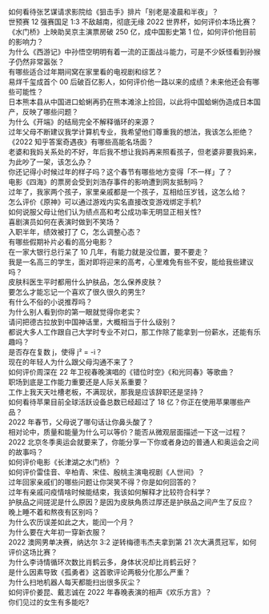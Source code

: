 如何看待张艺谋请求影院给《狙击手》排片「别老是凌晨和半夜」？  
世预赛 12 强赛国足 1:3 不敌越南，彻底无缘 2022 世界杯，如何评价本场比赛？  
《水门桥》上映助吴京主演票房破 250 亿，成中国影史第 1 位，如何评价他目前的影响力？  
为什么《西游记》中孙悟空明明有着一流的正面战斗能力，可是不少妖怪看到孙猴子仍然非常嚣张？  
有哪些适合过年期间窝在家里看的电视剧和综艺？  
易烊千玺成首个 00 后破百亿影人，如何评价他一路以来的成绩？未来他还会有哪些可能性？  
日本熊本县从中国进口蛤蜊再扔在熊本滩涂上捡回，以此将中国蛤蜊伪造成日本国产，反映了哪些问题？  
为什么《开端》的结局完全不解释循环的来源？  
过年父母不断建议我学计算机专业，我希望他们尊重我的想法，我该怎么拒绝？  
《2022 知乎答案奇遇夜》有哪些高能名场面？  
老婆和我妈关系处的不好，年后我不想让我妈再来照看孩子，但老婆非要我妈来，为此吵了一架，该怎么办？  
你还记得小时候过年的样子吗？这个春节有哪些地方变得「不一样」了？  
电影《四海》的票房会受到刘浩存事件的影响遭到网友抵制吗？  
过年了，我家两个孩子，家里亲戚都是一个孩子，互相给压岁钱，这怎么给？  
怎么评价《原神》可以通过游戏内实名直接改变游戏绑定手机?  
如何说服父母让他们认为绩点高和考公成功率无明显正相关性?  
喜剧演员如何在表演时做到不笑场？  
入职半年，绩效被打了 C，怎么调整心态？  
有哪些假期补片必看的高分电影？  
在一家大银行总行呆了 10 几年，有能力就是没位置，要不要走？  
我是一名高三的学生，面对即将迎来的高考，心里难免有些不安，能给我些建议吗？  
皮肤科医生平时都用什么护肤品，怎么保养皮肤？  
要怎么才能忘记一个喜欢了很久很久的男生?  
有什么不俗的小说推荐吗？  
为什么别人看到你的第一眼就觉得你老实？  
请问把德古拉放到中国神话里，大概相当于什么级别？  
都说大多人工作跟自己大学时专业不对口，那工作除了能拿到一份薪水，还能有乐趣吗？  
是否存在复数 j，使得 j² = -i？  
现在的年轻人为什么跟父母沟通不来了？  
如何评价周深在 22 年卫视春晚演唱的《错位时空》《和光同春》等歌曲？  
职场到底是工作能力重要还是人际关系重要？  
工作上我天天吐槽老板，不满现状，那我是应该辞职还是坚持？  
如何看待苹果目前全球活跃设备总数已经超过了 18 亿？你正在使用苹果哪些产品？  
2022 年春节，父母说了哪句话让你鼻头酸了？  
相对论中，质量和能量为什么可以等价？能否从微观层面描述一下这一过程？  
2022 北京冬季奥运会就要来了，你能分享一下你或者身边的普通人和奥运会之间的故事吗？  
如何评价电影《长津湖之水门桥》？  
如何评价雷佳音、辛柏青、宋佳、殷桃主演电视剧《人世间》？  
过年回家亲戚们的哪些问题让你哭笑不得？你是如何回答的？  
过年有亲戚问疫情啥时候能结束，我该如何解释才比较符合科学？  
护肤品之间搓泥是什么原因？是因为皮肤角质过厚还是护肤品之间产生了反应？  
晚上睡不着和熬夜有区别吗？  
为什么农历误差如此之大，能闰一个月？  
为什么要在大年初一穿新衣服？  
2022 澳网男单决赛，纳达尔 3:2 逆转梅德韦杰夫拿到第 21 次大满贯冠军，如何评价这场比赛？  
为什么李诗情循环次数比肖鹤云多，身体状况却比肖鹤云好？  
是什么因素导致《孤勇者》这首歌评论两极分化那么严重？  
为什么扫地机器人每天都能扫出很多灰尘？  
如何评价姜昆、戴志诚在 2022 年春晚表演的相声《欢乐方言》？  
你们见过的女生有多能吃?  
